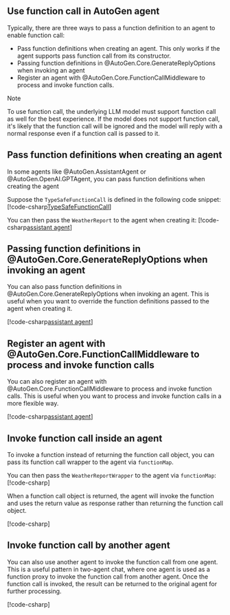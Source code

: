 ## Use function call in AutoGen agent

Typically, there are three ways to pass a function definition to an agent to enable function call:
- Pass function definitions when creating an agent. This only works if the agent supports pass function call from its constructor.
- Passing function definitions in @AutoGen.Core.GenerateReplyOptions when invoking an agent
- Register an agent with @AutoGen.Core.FunctionCallMiddleware to process and invoke function calls.

> [!NOTE]
> To use function call, the underlying LLM model must support function call as well for the best experience. If the model does not support function call, it's likely that the function call will be ignored and the model will reply with a normal response even if a function call is passed to it.

## Pass function definitions when creating an agent
In some agents like @AutoGen.AssistantAgent or @AutoGen.OpenAI.GPTAgent, you can pass function definitions when creating the agent

Suppose the `TypeSafeFunctionCall` is defined in the following code snippet:
[!code-csharp[TypeSafeFunctionCall](../../samples/AgentChat/Autogen.Basic.Sample/CodeSnippet/TypeSafeFunctionCallCodeSnippet.cs?name=weather_report)]

You can then pass the `WeatherReport` to the agent when creating it:
[!code-csharp[assistant agent](../../samples/AgentChat/Autogen.Basic.Sample/CodeSnippet/FunctionCallCodeSnippet.cs?name=code_snippet_4)]

## Passing function definitions in @AutoGen.Core.GenerateReplyOptions when invoking an agent
You can also pass function definitions in @AutoGen.Core.GenerateReplyOptions when invoking an agent. This is useful when you want to override the function definitions passed to the agent when creating it.

[!code-csharp[assistant agent](../../samples/AgentChat/Autogen.Basic.Sample/CodeSnippet/FunctionCallCodeSnippet.cs?name=overrider_function_contract)]

## Register an agent with @AutoGen.Core.FunctionCallMiddleware to process and invoke function calls
You can also register an agent with @AutoGen.Core.FunctionCallMiddleware to process and invoke function calls. This is useful when you want to process and invoke function calls in a more flexible way.

[!code-csharp[assistant agent](../../samples/AgentChat/Autogen.Basic.Sample/CodeSnippet/FunctionCallCodeSnippet.cs?name=register_function_call_middleware)]

## Invoke function call inside an agent
To invoke a function instead of returning the function call object, you can pass its function call wrapper to the agent via `functionMap`.

You can then pass the `WeatherReportWrapper` to the agent via `functionMap`:
[!code-csharp[](../../samples/AgentChat/Autogen.Basic.Sample/CodeSnippet/FunctionCallCodeSnippet.cs?name=code_snippet_6)]

When a function call object is returned, the agent will invoke the function and uses the return value as response rather than returning the function call object.

[!code-csharp[](../../samples/AgentChat/Autogen.Basic.Sample/CodeSnippet/FunctionCallCodeSnippet.cs?name=code_snippet_6_1)]

## Invoke function call by another agent
You can also use another agent to invoke the function call from one agent. This is a useful pattern in two-agent chat, where one agent is used as a function proxy to invoke the function call from another agent. Once the function call is invoked, the result can be returned to the original agent for further processing.

[!code-csharp[](../../samples/AgentChat/Autogen.Basic.Sample/CodeSnippet/FunctionCallCodeSnippet.cs?name=two_agent_weather_chat)]